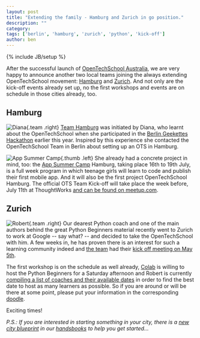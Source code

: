 ```yaml
---
layout: post
title: "Extending the family - Hamburg and Zurich in go position."
description: ""
category: 
tags: ['berlin', 'hamburg', 'zurich', 'python', 'kick-off']
author: ben
---
```

{% include JB/setup %}

After the successful launch of [OpenTechSchool Australia](http://www.opentechschool.org/melbourne/), we are very happy to announce another two local teams joining the always extending OpenTechSchool movement: [Hamburg](http://www.opentechschool.org/hamburg/) and [Zurich](http://www.opentechschool.org/zurich/). And not only are the kick-off events already set up, no the first workshops and events are on schedule in those cities already, too. 

## Hamburg

![Diana](http://www.opentechschool.org/images/team/diana.jpg){.team .right} [Team Hamburg](http://www.opentechschool.org/hamburg/) was initiated by Diana, who learnt about the OpenTechSchool when she participated in the [Berlin Geekettes Hackathon](/2013/01/ots-and-the-berlin-geekettes-hackathon.html) earlier this year. Inspired by this experience she contacted the OpenTechSchool Team in Berlin about setting up an OTS in Hamburg.


![App Summer Camp](http://app-summer-camp.opentechschool.org/assets/flyer_web.gif){.thumb .left} She already had a concrete project in mind, too: the [App Summer Camp](http://app-summer-camp.opentechschool.org/) Hamburg, taking place 16th to 19th July, is a full week program in which teenage girls will learn to code and publish their first mobile app. And it will also be the first project OpenTechSchool Hamburg. The official OTS Team Kick-off will take place the week before, July 11th at ThoughtWorks [and can be found on meetup.com](http://www.meetup.com/opentechschool-hamburg/events/115518512/).

## Zurich

![Robert](http://www.opentechschool.org/images/team/robert.jpg){.team .right} Our dearest Python coach and one of the main authors behind the great Python Beginners material recently went to Zurich to work at Google -- say what? -- and decided to take the OpenTechSchool with him. A few weeks in, he has proven there is an interest for such a learning community indeed and [the team](http://www.opentechschool.org/zurich/) had their [kick off meeting on May 5th](http://www.meetup.com/opentechschool-zurich/events/116036042/). 

The first workshop is on the schedule as well already, [Colab](http://colab-zurich.ch/) is willing to host the Python Beginners for a Saturday afternoon and Robert is currently [compiling a list of coaches and their available dates](http://www.meetup.com/opentechschool-zurich/messages/boards/thread/34200822) in order to find the best date to host as many learners as possible. So if you are around or will be there at some point, please put your information in the corresponding [doodle](http://doodle.com/hid8nn9p73tydyv4).


Exciting times!


_P.S.: If you are interested in starting something in your city, there is a [new city blueprint](http://www.opentechschool.org/handbooks/city-blueprint.html) in our [handsbooks](http://www.opentechschool.org/handbooks/) to help you get started..._

<br style="clear:both;">

